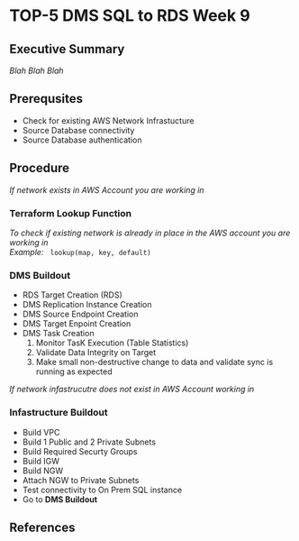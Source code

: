 # TOP-5 DMS SQL to RDS Week 9

## Executive Summary
*Blah Blah Blah*

## Prerequsites
- Check for existing AWS Network Infrastucture
- Source Database connectivity
- Source Database authentication

## Procedure
 *If network exists in AWS Account you are working in*

### Terraform Lookup Function 
*To check if existing network is already in place in the AWS account you are working in*  
*Example:* 
&nbsp;
`lookup(map, key, default)`  
 
### DMS Buildout
- RDS Target Creation (RDS)
- DMS Replication Instance Creation
- DMS Source Endpoint Creation
- DMS Target Enpoint Creation
- DMS Task Creation
  1.   Monitor TasK Execution (Table Statistics)
  2.   Validate Data Integrity on Target
  3.   Make small non-destructive change to data and validate sync is running as expected

*If network infastrucutre does not exist in AWS Account working in*
### Infastructure Buildout
- Build VPC
- Build 1 Public and 2 Private Subnets
- Build Required Securty Groups
- Build IGW
- Build NGW
- Attach NGW to Private Subnets
- Test connectivity to On Prem SQL instance
- Go to **DMS Buildout**

## References 
